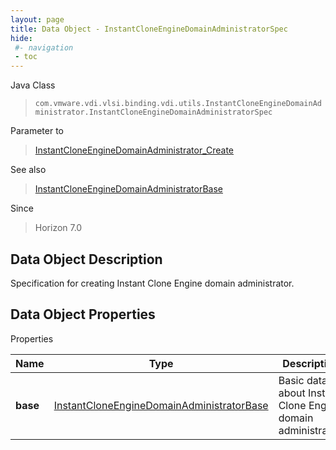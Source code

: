 ```yaml
---
layout: page
title: Data Object - InstantCloneEngineDomainAdministratorSpec
hide:
 #- navigation
 - toc
---
```






Java Class  
> `com.vmware.vdi.vlsi.binding.vdi.utils.InstantCloneEngineDomainAdministrator.InstantCloneEngineDomainAdministratorSpec`

Parameter to  
> [InstantCloneEngineDomainAdministrator_Create](vdi.utils.InstantCloneEngineDomainAdministrator.md#create)

See also  
> [InstantCloneEngineDomainAdministratorBase](vdi.utils.InstantCloneEngineDomainAdministrator.DomainAdministratorBase.md)

Since  
> Horizon 7.0


## Data Object Description 

Specification for creating Instant Clone Engine domain administrator. 

## Data Object Properties

Properties

Name |  Type |  Description   
---|---|---  
**base**| [InstantCloneEngineDomainAdministratorBase](vdi.utils.InstantCloneEngineDomainAdministrator.DomainAdministratorBase.md)|  Basic data about Instant Clone Engine domain administrator.   
  
  
  
  
  
  

